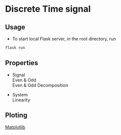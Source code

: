# Discrete Time signal

## Usage 
* To start local Flask server, in the root directory, run
```bash
flask run
```

## Properties
* Signal<br/>
Even & Odd<br/>
Even & Odd Decomposition<br/>

* System<br/>
Linearity<br/>

## Ploting
[Matplotlib](https://matplotlib.org/index.html)
